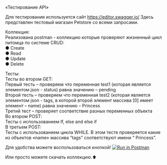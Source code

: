 «Тестирование API»

Для тестирования используется сайт https://editor.swagger.io/ Здесь представлен тестовый магазин Petstore со всеми запросами.

Коллекция:<br/>
Реализована postman - коллекцию которые проверяют жизненный цикл питомца по системе CRUD:<br/>
● Create<br/>
● Read<br/>
● Update<br/>
● Delete<br/>

Тесты:<br/>
Тесты во втором  GET: <br/>
Первый тесть – проверяем что переменная test1 (которая является элементом json - status) равна значению – pending<br/>
Второй тесть – проверяем что переменная test2 (которая является элементом json - tags, в которой второй элемент массива [0] имеет элемент – name) равна значению – Princess<br/>
Третий тест – проверяет соответствие разных переменных объекта<br/>
Во втором POST:<br/>
Тесты с использованием If, else and else if<br/>
В третьем POST:<br/>
Тесты с использованием цикла WHILE. В этом тесте проверяется какие из объектов «name» массива “tags” соответствуют имени “ Princess”.<br/>




Для удобства можете воспользоваться кнопкой!
[![Run in Postman](https://run.pstmn.io/button.svg)](https://app.getpostman.com/run-collection/24172906-9099ecc6-4e8b-48e1-adc8-6b1eeb73a84a?action=collection%2Ffork&collection-url=entityId%3D24172906-9099ecc6-4e8b-48e1-adc8-6b1eeb73a84a%26entityType%3Dcollection%26workspaceId%3Df3d8e297-8d97-416f-92f5-c9622e29fb7c)<br/>

Или просто можете скачать коллекцию.:arrow_up:

<!--Имоджи для Markdown 
https://github.com/GnuriaN/format-README/blob/master/emoji.md-->
